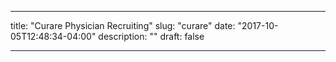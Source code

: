 ---

title: "Curare Physician Recruiting"
slug: "curare"
date: "2017-10-05T12:48:34-04:00"
description: ""
draft: false

---